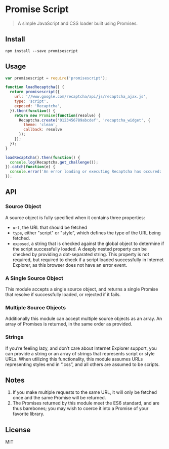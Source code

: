 # Promise Script

> A simple JavaScript and CSS loader built using Promises.

## Install

```
npm install --save promisescript
```

## Usage

```javascript
var promisescript = require('promisescript');

function loadRecaptcha() {
  return promisescript({
    url: '//www.google.com/recaptcha/api/js/recaptcha_ajax.js',
    type: 'script',
    exposed: 'Recaptcha',
  }).then(function() {
    return new Promise(function(resolve) {
      Recaptcha.create('0123456789abcdef', 'recaptcha_widget', {
        theme: 'clean',
        callback: resolve
      });
    });
  });
}

loadRecaptcha().then(function() {
  console.log(Recaptcha.get_challenge());
}).catch(function(e) {
  console.error('An error loading or executing Recaptcha has occured: ', e.message);
});
```

## API

### Source Object
A source object is fully specified when it contains three properties:

* `url`, the URL that should be fetched
* `type`, either "script" or "style", which defines the type of the URL being fetched.
* `exposed`, a string that is checked against the global object to determine if the script successfully loaded.
  A deeply nested property can be checked by providing a dot-separated string.
  This property is not required, but required to check if a script loaded successfully in Internet Explorer, as this browser does not have an error event.

### A Single Source Object

This module accepts a single source object, and returns a single Promise that resolve if successfully loaded, or rejected if it fails.

### Multiple Source Objects

Additionally this module can accept multiple source objects as an array.
An array of Promises is returned, in the same order as provided.

### Strings

If you’re feeling lazy, and don’t care about Internet Explorer support, you can provide a string or an array of strings that represents script or style URLs.
When utilizing this functionality, this module assumes URLs representing styles end in “.css”, and all others are assumed to be scripts.

## Notes

1. If you make multiple requests to the same URL, it will only be fetched once and the same Promise will be returned.
2. The Promises returned by this module meet the ES6 standard, and are thus barebones; you may wish to coerce it into a Promise of your favorite library.

## License

MIT
